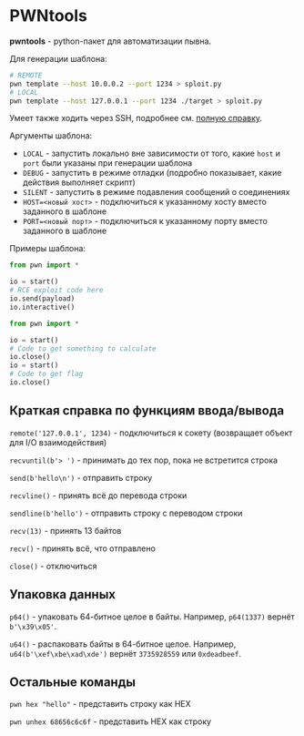 # PWNtools

**pwntools** - python-пакет для автоматизации пывна.

Для генерации шаблона:

```bash
# REMOTE
pwn template --host 10.0.0.2 --port 1234 > sploit.py
# LOCAL
pwn template --host 127.0.0.1 --port 1234 ./target > sploit.py
```

Умеет также ходить через SSH, подробнее см. [полную справку](https://docs.pwntools.com/en/stable/commandline.html#pwn-template).

Аргументы шаблона:

- `LOCAL` - запустить локально вне зависимости от того, какие `host` и `port` были указаны при генерации шаблона
- `DEBUG` - запустить в режиме отладки (подробно показывает, какие действия выполняет скрипт)
- `SILENT` - запустить в режиме подавления сообщений о соединениях
- `HOST=<новый хост>` - подключиться к указанному хосту вместо заданного в шаблоне
- `PORT=<новый порт>` - подключиться к указанному порту вместо заданного в шаблоне

Примеры шаблона:

```python
from pwn import *

io = start()
# RCE exploit code here
io.send(payload)
io.interactive()
```

```python
from pwn import *

io = start()
# Code to get something to calculate
io.close()
io = start()
# Code to get flag
io.close()
```



## Краткая справка по функциям ввода/вывода

`remote('127.0.0.1', 1234)` - подключиться к сокету (возвращает объект для I/O взаимодействия)

`recvuntil(b'> ')` - принимать до тех пор, пока не встретится строка

`send(b'hello\n')` - отправить строку

`recvline()` - принять всё до перевода строки

`sendline(b'hello')` - отправить строку с переводом строки

`recv(13)` - принять 13 байтов

`recv()` - принять всё, что отправлено

`close()` - отключиться



## Упаковка данных

`p64()` - упаковать 64-битное целое в байты. Например, `p64(1337)` вернёт `b'\x39\x05'`.

`u64()` - распаковать байты в 64-битное целое. Например, `u64(b'\xef\xbe\xad\xde')` вернёт `3735928559` или `0xdeadbeef`.



## Остальные команды

`pwn hex "hello"` - представить строку как HEX

`pwn unhex 68656c6c6f` - представить HEX как строку


